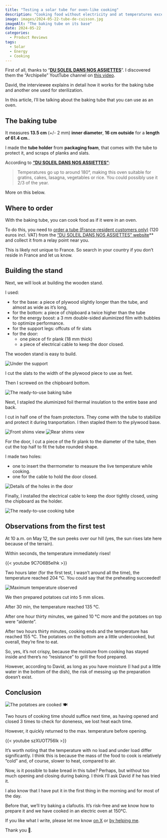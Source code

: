 ```yaml
---
title: "Testing a solar tube for oven-like cooking"
description: "Cooking food without electricity and at temperatures exceeding 150°c? It's possible! Here's how."
image: images/2024-05-22-tube-de-cuisson.jpg
imageAlt: "The baking tube on its base"
date: 2024-05-22
categories:
  - Product Reviews
tags:
  - Solar
  - Energy
  - Cooking
---
```


First of all, thanks to “**[DU SOLEIL DANS NOS ASSIETTES](https://www.dusoleildansnosassiettes.com/content/22-tubes-solaires)**”. I discovered them the “Archipelle” YoutTube channel on [this video](https://www.youtube.com/watch?v=fAYNytaWxBg&t=1698s).

David, the interviewee explains in detail how it works for the baking tube and another one used for sterilization.

In this article, I’ll be talking about the baking tube that you can use as an oven.

## The baking tube

It measures **13.5 cm** (+/- 2 mm) **inner diameter**, **16 cm outside** for a **length of 61.4 cm.**.

I made the **tube holder** from **packaging foam**, that comes with the tube to protect it, and scraps of planks and slats.

According to [**“DU SOLEIL DANS NOS ASSIETTES”**](https://www.dusoleildansnosassiettes.com/content/22-tubes-solaires):

> Temperatures go up to around 180°, making this oven suitable for gratins, cakes, lasagna, vegetables or rice. You could possibly use it 2/3 of the year.

More on this below.

## Where to order

With the baking tube, you can cook food as if it were in an oven.

To do this, you need to [order a tube (France-resident customers only)](https://www.dusoleildansnosassiettes.com/boutique/21-tube-de-sterilisation-solaire.html) (120 euros incl. VAT) from the [“DU SOLEIL DANS NOS ASSIETTES” website](https://www.dusoleildansnosassiettes.com/content/22-tubes-solaires)\*\* and collect it from a relay point near you.

This is likely not unique to France. So search in your country if you don’t reside in France and let us know.

## Building the stand

Next, we will look at building the wooden stand.

I used:

- for the base: a piece of plywood slightly longer than the tube, and almost as wide as it’s long,
- for the bottom: a piece of chipboard a twice higher than the tube
- for the energy boost: a 3 mm double-sided aluminized film with bubbles to optimize performance.
- for the support legs: offcuts of fir slats
- for the door:
  - one piece of fir plank (18 mm thick)
  - a piece of electrical cable to keep the door closed.

The wooden stand is easy to build.

![Under the support](images/sous-le-support.jpg)

I cut the slats to the width of the plywood piece to use as feet.

Then I screwed on the chipboard bottom.

![The ready-to-use baking tube](images/tube-de-cuisson-1.jpg)

Next, I stapled the aluminized foil thermal insulation to the entire base and back.

I cut in half one of the foam protectors. They come with the tube to stabilize and protect it during tranportation. I then stapled them to the plywood base.

![Front shims view](images/front-tube-shims.jpg)
![Rear shims view](images/cales-du-tube-arriere.jpg)

For the door, I cut a piece of the fir plank to the diameter of the tube, then cut the top half to fit the tube rounded shape.

I made two holes:

- one to insert the thermometer to measure the live temperature while cooking.
- one for the cable to hold the door closed.

![Details of the holes in the door](images/details-of-the-holes-in-the-door.jpg)

Finally, I installed the electrical cable to keep the door tightly closed, using the chipboard as the holder.

![The ready-to-use cooking tube](images/tube-de-cuisson-3.jpg)

## Observations from the first test

At 10 a.m. on May 12, the sun peeks over our hill (yes, the sun rises late here because of the terrain).

Within seconds, the temperature immediately rises!

{{< youtube 9C7O6B5elhk >}}

Two hours later (for the first test, I wasn’t around all the time), the temperature reached 204 °C. You could say that the preheating succeeded!

![Maximum temperature observed](images/thermometre-a-204-c.jpg)

We then prepared potatoes cut into 5 mm slices.

After 30 min, the temperature reached 135 °C.

After one hour thirty minutes, we gained 10 °C more and the potatoes on top were “aldente”.

After two hours thirty minutes, cooking ends and the temperature has reached 155 °C. The potatoes on the bottom are a little undercooked, but overall, they’re fine to eat.

So, yes, it’s not crispy, because the moisture from cooking has stayed inside and there’s no “resistance” to grill the food prepared.

However, according to David, as long as you have moisture (I had put a little water in the bottom of the dish), the risk of messing up the preparation doesn’t exist.

## Conclusion

![The potatoes are cooked 🍽️](images/pommes-de-terre-cuites.jpg)

Two hours of cooking time should suffice next time, as having opened and closed 3 times to check for doneness, we lost heat each time.

However, it quickly returned to the max. temperature before opening.

{{< youtube szXUOT756lk >}}

It’s worth noting that the temperature with no load and under load differ significantly. I think this is because the mass of the food to cook is relatively “cold” and, of course, slower to heat, compared to air.

Now, is it possible to bake bread in this tube? Perhaps, but without too much opening and closing during baking. I think I’ll ask David if he has tried it.

I also know that I have put it in the first thing in the morning and for most of the day.

Before that, we’ll try baking a clafoutis. It’s risk-free and we know how to prepare it and we have cooked in an electric oven at 150°C.

If you like what I write, please let me know [on X](http://www.twitter.com/share) or [by helping me](../../../page/sponsor-me/index.md).

Thank you 👏.
